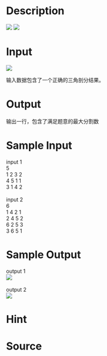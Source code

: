 
# Description

<div class="content"><img border="0" src="source/bzoj/1760/img/aHR0cHM6Ly9seWRzeS5jb20vSnVkZ2VPbmxpbmUvaW1hZ2VzLzE3NjBfMS5qcGc=.jpg"/>

<img border="0" src="source/bzoj/1760/img/aHR0cHM6Ly9seWRzeS5jb20vSnVkZ2VPbmxpbmUvaW1hZ2VzLzE3NjBfMi5qcGc=.jpg"/>

</div>

# Input

<div class="content"><img border="0" src="source/bzoj/1760/img/aHR0cHM6Ly9seWRzeS5jb20vSnVkZ2VPbmxpbmUvaW1hZ2VzLzE3NjBfMy5qcGc=.jpg"/>

输入数据包含了一个正确的三角剖分结果。


</div>

# Output

<div class="content">输出一行，包含了满足题意的最大分割数</div>

# Sample Input

<div class="content"><span class="sampledata">input 1<br/>
 5                                      <br/>
 1 2 3 2                             <br/>
 4 5 1 1                             <br/>
 3 1 4 2 <br/>
<br/>
input 2<br/>
 6                    <br/>
 1 4 2 1<br/>
 2 4 5 2<br/>
 6 2 5 3<br/>
 3 6 5 1</span></div>

# Sample Output

<div class="content"><span class="sampledata">output 1<br/>
<img border="0" src="source/bzoj/1760/img/aHR0cHM6Ly9seWRzeS5jb20vSnVkZ2VPbmxpbmUvaW1hZ2VzLzE3NjBfNC5qcGc=.jpg"/><br/>
<br/>
output 2<br/>
<img border="0" src="source/bzoj/1760/img/aHR0cHM6Ly9seWRzeS5jb20vSnVkZ2VPbmxpbmUvaW1hZ2VzLzE3NjBfNS5qcGc=.jpg"/></span></div>

# Hint

<div class="content"><p></p></div>

# Source

<div class="content"><p><a href="problemset.php?search="></a></p></div>

